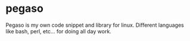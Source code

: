 # pegaso

Pegaso is my own code snippet and library for linux.
Different languages like bash, perl, etc... for doing all day work.
